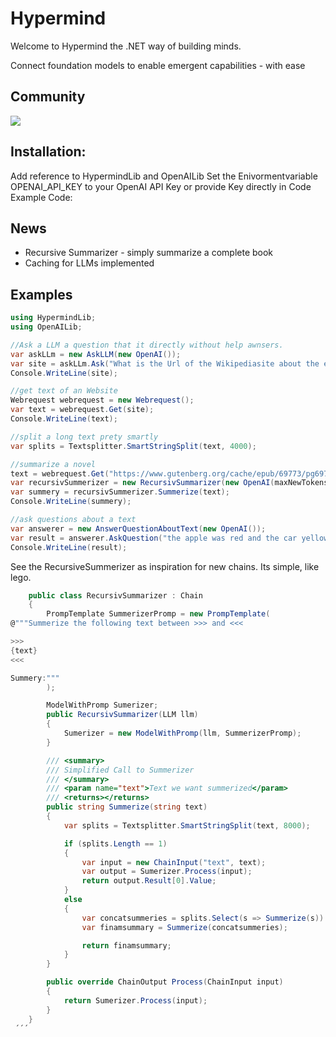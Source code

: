# Hypermind
Welcome to Hypermind the .NET way of building minds.

Connect foundation models to enable emergent capabilities - with ease

## Community 

[![](https://dcbadge.vercel.app/api/server/6teaRCtD?style=flat)](https://discord.gg/6teaRCtD)
##  Installation: 
Add reference to HypermindLib and OpenAILib
 Set the Enivormentvariable OPENAI_API_KEY to your OpenAI API Key or provide Key directly in Code
Example Code:

## News
* Recursive Summarizer - simply summarize a complete book
* Caching for LLMs implemented

## Examples

```csharp
using HypermindLib;
using OpenAILib;

//Ask a LLM a question that it directly without help awnsers.
var askLLm = new AskLLM(new OpenAI());
var site = askLLm.Ask("What is the Url of the Wikipediasite about the element gold?");
Console.WriteLine(site);

//get text of an Website
Webrequest webrequest = new Webrequest();
var text = webrequest.Get(site);
Console.WriteLine(text);

//split a long text prety smartly
var splits = Textsplitter.SmartStringSplit(text, 4000);

//summarize a novel
text = webrequest.Get("https://www.gutenberg.org/cache/epub/69773/pg69773-images.html");
var recursivSummerizer = new RecursivSummarizer(new OpenAI(maxNewTokens:500));
var summery = recursivSummerizer.Summerize(text);
Console.WriteLine(summery);

//ask questions about a text
var answerer = new AnswerQuestionAboutText(new OpenAI());
var result = answerer.AskQuestion("the apple was red and the car yellow","what color was the apple?");
Console.WriteLine(result);

```

See the RecursiveSummerizer as inspiration for new chains. Its simple, like lego.

```csharp
    public class RecursivSummarizer : Chain
    {
        PrompTemplate SummerizerPromp = new PrompTemplate(
@"""Summerize the following text between >>> and <<< 

>>>
{text}
<<<

Summery:"""
        );

        ModelWithPromp Sumerizer;
        public RecursivSummarizer(LLM llm)
        {
            Sumerizer = new ModelWithPromp(llm, SummerizerPromp);
        }

        /// <summary>
        /// Simplified Call to Summerizer
        /// </summary>
        /// <param name="text">Text we want summerized</param>
        /// <returns></returns>
        public string Summerize(string text)
        {
            var splits = Textsplitter.SmartStringSplit(text, 8000);

            if (splits.Length == 1)
            {
                var input = new ChainInput("text", text);
                var output = Sumerizer.Process(input);
                return output.Result[0].Value;
            }
            else
            {
                var concatsummeries = splits.Select(s => Summerize(s)).Aggregate("", (current, next) => { return current +" "+ next; });
                var finamsummary = Summerize(concatsummeries);

                return finamsummary;
            }
        }

        public override ChainOutput Process(ChainInput input)
        {
            return Sumerizer.Process(input);
        }
    }
 ´´´
 
